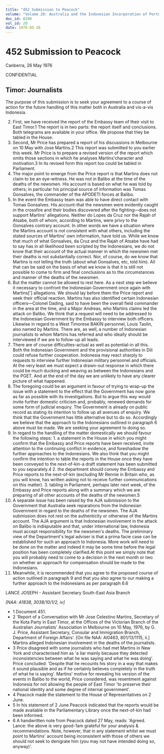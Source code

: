 ```yaml
---
title: "452 Submission to Peacock"
volume: "Volume 20: Australia and the Indonesian Incorporation of Portuguese Timor, 1974-1976"
doc_id: 8290
vol_id: 20
date: 1976-05-26
---
```


# 452 Submission to Peacock

Canberra, 26 May 1976

CONFIDENTIAL

## Timor: Journalists

The purpose of this submission is to seek your agreement to a course of action for the future handling of this matter both in Australia and vis-a-vis Indonesia.

  2. First, we have received the report of the Embassy team of their visit to East Timor.1 The report is in two parts: the report itself and conclusions. Both telegrams are available in your office. We propose that they be tabled in the House.
  3. Second, Mr Price has prepared a report of his discussions in Melbourne on 10 May with Jose Martins.2 This report was submitted to you earlier this week. Mr Price is to prepare a revised version of the report which omits those sections in which he analyses Martins'character and motivation.3 In its revised form this report too could be tabled in Parliament.
  4. The major point to emerge from the Price report is that Martins does not claim to be an eye-witness. He was not in Balibo at the time of the deaths of the newsmen. His account is based on what he was told by others; in particular his principal source of information was Tomas Gonsalves, the commander of the APODETI forces at Balibo.
  5. In the event the Embassy team was able to have direct contact with Tomas Gonsalves. His account-that the newsmen were evidently caught in the crossfire and their bodies discovered after the fighting—does not support Martins' allegations. Neither do Lopes da Cruz nor the Rajah of Atsabe, both of whom, according to Martins, were privy to the Gonsalves contrary account. In other words we have a situation where the Martins account is not consistent with what others, including the stated sources of Martins' own information, have told us. While we know that much of what Gonsalves, da Cruz and the Rajah of Atsabe have had to say has in all likelihood been scripted by the Indonesians, we do not know that their account of the actual manner in which the newsmen met their deaths is not substantially correct. Nor, of course, do we know that Martins is not telling the truth (about what Gonsalves, etc, told him). All that can be said on the basis of what we know is that it is still not possible to come to firm and final conclusions as to the circumstances and manner of the deaths of the newsmen.
  6. But the matter cannot be allowed to rest here. As a next step we believe it necessary to confront the Indonesian Government once again with Martins['] allegations. We should lay before them the Price report and seek their official reaction. Martins has also identified certain Indonesian officers—Colonel Dading, said to have been the overall field commander in the area at the time, and a Major Andreas, who Martins claims led the attack on Balibo. We think that a request will need to be addressed to the Indonesian Government by the Embassy to interview both officers. Likewise in regard to a West Timorese BAKIN personnel, Louis Taolin, also named by Martins. There are, as well, a number of Indonesian journalists to whom Martins has referred and who ideally should be interviewed if we are to follow-up all leads.
  7. There are of course difficulties-actual as well as potential-in all this. Both the Indonesian Government and the provisional authorities in Dili could refuse further cooperation. Indonesia may react sharply to requests to interview further Indonesian military personnel and officials. At the very least we must expect a drawn-out response in which there could be much ducking and weaving as between the Indonesians and the PGET. And at the end of the day we are unlikely to have any clearer picture of what happened.
  8. The foregoing could be an argument in favour of trying to wrap-up the issue with a statement to the effect that the Government has now gone as far as possible with its investigations. But to argue this way would invite further domestic criticism and, probably, renewed demands for some form of judicial enquiry. The Government is already on public record as stating its intention to follow up all avenues of enquiry. We think that the Government has little alternative but to do so. Accordingly we believe that the approach to the Indonesians outlined in paragraph 6 above must be made. We are seeking your agreement to doing so.
  9. In regard to the handling of the matter domestically we should favour the following steps: 
    1. a statement in the House in which you might confirm that the Embassy and Price reports have been received, invite attention to the continuing conflict in evidence, and foreshadow the further approaches to the Indonesians. We also think that you might confirm the intention to table the reports in the House once they have been conveyed to the next-of-kin-a draft statement has been submitted to you separately.4
    2. the department should convey the Embassy and Price reports to the next-of-kin (excluding Mr Rennie in Britain who, as you will know, has written asking not to receive further communications on this matter).
    3. tabling in Parliament, perhaps later next week, of the Embassy and Price reports along with a summary which we are preparing of all other accounts of the deaths of the newsmen.5
  10. A separate issue has been raised by the AJA submission to the Government that Australia seek reparations from the Indonesian Government in regard to the deaths of the newsmen. The AJA submission does not rest on the authenticity or otherwise of the Martins account. The AJA argument is that Indonesian involvement in the attack on Balibo is indisputable and that, under international law, Indonesia must accept responsibility for the newsmen's deaths. The preliminary view of the Department's legal adviser is that a prima facie case can be established for such an approach to Indonesia. More work will need to be done on the matter and indeed it may be some time before the legal position has been completely clarified.At this point we simply note that you will probably need to come to a decision in the next month or two on whether an approach for compensation should be made to the Indonesians.
  11. Meanwhile, it is recommended that you agree to the proposed course of action outlined in paragraph 9 and that you also agree to our making a further approach to the Indonesians as per paragraph 6.6



LANCE JOSEPH - Assistant Secretary South-East Asia Branch

_[NAA: A1838, 3038/10/1/2, iv]_

  * 1 Document 451.
  * 2 'Report of a Conversation with Mr Jose Celestino Martins, Secretary of the Kota Party in East Timor, at the Offices of the Victorian Branch of the Australian Journalists' Association in Melbourne on 10 May, 1976, by G. J. Price, Assistant Secretary, Consular and Immigration Branch, Department of Foreign Affairs'. [On file NAA: Al0463, 801/13/1115, ii.] Martins alleged Indonesian involvement in the deaths of the journalists.
  * 3 Price disagreed with some journalists who had met Martins in New York and characterised him as 'a liar mainly because they detected inconsistencies between what he was saying and what he was doing'. Price concluded: 'Despite that he recounts his story in a way that makes it sound plausible and as if he certainly believes completely in the truth of what he is saying'. Martins' motive for revealing his version of the events in Balibo to the world, Price considered, was resentment against Indonesia for not allowing the people of East Timor 'to preserve their national identity and some degree of internal government'.
  * 4 Peacock made the statement to the House of Representatives on 2 June.
  * 5 In his statement of 2 June Peacock indicated that the reports would be made available in the Parliamentary Library once the next-of-kin had been informed.
  * 6 A handwritten note from Peacock dated 27 May, reads: 'Agreed. Lance: the above is very good-1am grateful for your analysis &amp; recommendations. Note, however, that in any statement whilst we must point to Martins' account being inconsistent with those of others we should not seek to denigrate him (you may not have intended doing so, anyway)'.


